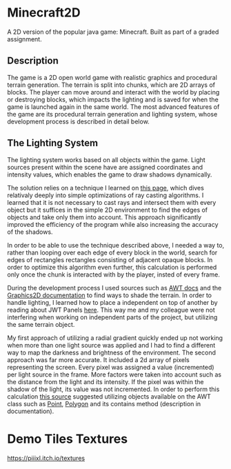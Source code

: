 # Minecraft2D

A 2D version of the popular java game: Minecraft. Built as part of a graded assignment.

## Description

The game is a 2D open world game with realistic graphics and procedural terrain generation. The terrain is split into chunks, which are 2D arrays of blocks. The player can move around and interact with the world by placing or destroying blocks, which impacts the lighting and is saved for when the game is launched again in the same world. The most advanced features of the game are its procedural terrain generation and lighting system, whose development process is described in detail below.

## The Lighting System

The lighting system works based on all objects within the game. Light sources present within the scene have are assigned coordinates and intensity values, which enables the game to draw shadows dynamically.

The solution relies on a technique I learned on [this page](https://www.redblobgames.com/articles/visibility/), which dives relativaly deeply into simple optimizations of ray casting algorithms. I learned that it is not necessary to cast rays and intersect them with every object but it suffices in the simple 2D environment to find the edges of objects and take only them into account. This approach significantly improved the efficiency of the program while also increasing the accuracy of the shadows.

In order to be able to use the technique described above, I needed a way to, rather than looping over each edge of every block in the world, search for edges of rectangles rectangles consisting of adjacent opaque blocks. In order to optimize this algorithm even further, this calculation is performed only once the chunk is interacted with by the player, insted of every frame.

During the development process I used sources such as [AWT docs](https://www.javatpoint.com/java-awt-panel) and the [Graphics2D documentation](https://docs.oracle.com/javase/8/docs/api/index.html?java/awt/Graphics2D.html) to find ways to shade the terrain. In order to handle lighting, I learned how to place a independent on top of another by
reading about JWT Panels [here](https://www.javatpoint.com/java-awt-panel). This way me and my colleague were not interfering when working on independent parts of the project, but utilizing the same terrain object.

My first approach of utilizing a radial gradient quickly ended up not working when more than one light source was applied and I had to find a different way to map the darkness and brightness of the environment. The second approach was far more accurate. It included a 2d array of pixels representing the screen. Every pixel was assigned a value (incremented) per light source in the frame. More factors were taken into account such as the distance from the light and its intensity. If the pixel was within the shadow of the light, its value was not incremented. In order to perform this calculation [this source](https://stackoverflow.com/questions/8721406/how-to-determine-if-a-point-is-inside-a-2d-convex-polygon) suggested utilizing objects available on the AWT class such as [Point](https://docs.oracle.com/en/java/javase/17/docs/api/java.desktop/java/awt/Point.html), [Polygon](https://docs.oracle.com/javase/8/docs/api/index.html?java/awt/Polygon.html) and its contains method (description in documentation).

# Demo Tiles Textures

https://piiixl.itch.io/textures
